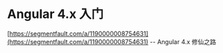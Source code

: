 # Angular 4.x 入门 #

[https://segmentfault.com/a/1190000008754631](https://segmentfault.com/a/1190000008754631) -- Angular 4.x 修仙之路